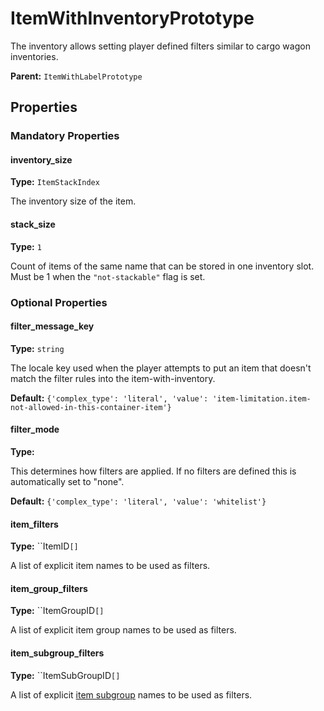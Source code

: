 # ItemWithInventoryPrototype

The inventory allows setting player defined filters similar to cargo wagon inventories.

**Parent:** `ItemWithLabelPrototype`

## Properties

### Mandatory Properties

#### inventory_size

**Type:** `ItemStackIndex`

The inventory size of the item.

#### stack_size

**Type:** `1`

Count of items of the same name that can be stored in one inventory slot. Must be 1 when the `"not-stackable"` flag is set.

### Optional Properties

#### filter_message_key

**Type:** `string`

The locale key used when the player attempts to put an item that doesn't match the filter rules into the item-with-inventory.

**Default:** `{'complex_type': 'literal', 'value': 'item-limitation.item-not-allowed-in-this-container-item'}`

#### filter_mode

**Type:** 

This determines how filters are applied. If no filters are defined this is automatically set to "none".

**Default:** `{'complex_type': 'literal', 'value': 'whitelist'}`

#### item_filters

**Type:** ``ItemID`[]`

A list of explicit item names to be used as filters.

#### item_group_filters

**Type:** ``ItemGroupID`[]`

A list of explicit item group names to be used as filters.

#### item_subgroup_filters

**Type:** ``ItemSubGroupID`[]`

A list of explicit [item subgroup](prototype:ItemSubGroup) names to be used as filters.

